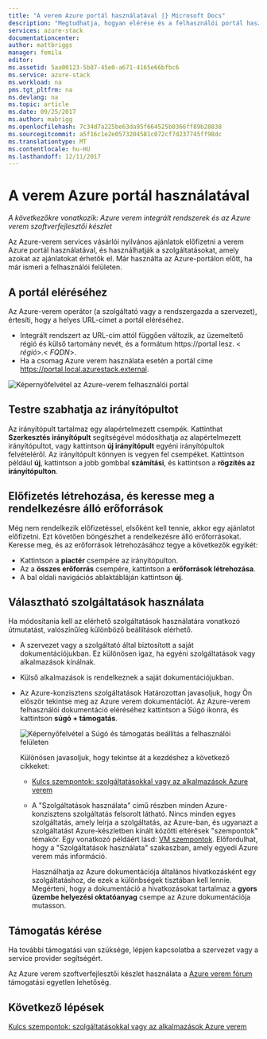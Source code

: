 ```yaml
---
title: "A verem Azure portál használatával |} Microsoft Docs"
description: "Megtudhatja, hogyan elérése és a felhasználói portál használata az Azure-készletben."
services: azure-stack
documentationcenter: 
author: mattbriggs
manager: femila
editor: 
ms.assetid: 5aa00123-5b87-45e0-a671-4165e66bfbc6
ms.service: azure-stack
ms.workload: na
pms.tgt_pltfrm: na
ms.devlang: na
ms.topic: article
ms.date: 09/25/2017
ms.author: mabrigg
ms.openlocfilehash: 7c34d7a225be63da95f664525b0366ff89b28838
ms.sourcegitcommit: a5f16c1e2e0573204581c072cf7d237745ff98dc
ms.translationtype: MT
ms.contentlocale: hu-HU
ms.lasthandoff: 12/11/2017
---
```

# <a name="using-the-azure-stack-portal"></a>A verem Azure portál használatával

*A következőkre vonatkozik: Azure verem integrált rendszerek és az Azure verem szoftverfejlesztői készlet*

Az Azure-verem services vásárlói nyilvános ajánlatok előfizetni a verem Azure portál használatával, és használhatják a szolgáltatásokat, amely azokat az ajánlatokat érhetők el. Már használta az Azure-portálon előtt, ha már ismeri a felhasználói felületen.

## <a name="access-the-portal"></a>A portál eléréséhez

Az Azure-verem operátor (a szolgáltató vagy a rendszergazda a szervezet), értesíti, hogy a helyes URL-címet a portál eléréséhez. 

- Integrált rendszert az URL-cím attól függően változik, az üzemeltető régió és külső tartomány nevét, és a formátum https://portal lesz. &lt; *régió*&gt;.&lt; *FQDN*&gt;.
- Ha a csomag Azure verem használata esetén a portál címe https://portal.local.azurestack.external.

![Képernyőfelvétel az Azure-verem felhasználói portál](media/azure-stack-use-portal/UserPortal.png)

## <a name="customize-the-dashboard"></a>Testre szabhatja az irányítópultot

Az irányítópult tartalmaz egy alapértelmezett csempék. Kattinthat **Szerkesztés irányítópult** segítségével módosíthatja az alapértelmezett irányítópultot, vagy kattintson **új irányítópult** egyéni irányítópultok felvételéről. Az irányítópult könnyen is vegyen fel csempéket. Kattintson például **új**, kattintson a jobb gombbal **számítási**, és kattintson a **rögzítés az irányítópulton**.

## <a name="create-subscription-and-browse-available-resources"></a>Előfizetés létrehozása, és keresse meg a rendelkezésre álló erőforrások
 
Még nem rendelkezik előfizetéssel, elsőként kell tennie, akkor egy ajánlatot előfizetni. Ezt követően böngészhet a rendelkezésre álló erőforrásokat. Keresse meg, és az erőforrások létrehozásához tegye a következők egyikét:

- Kattintson a **piactér** csempére az irányítópulton. 
- Az a **összes erőforrás** csempére, kattintson a **erőforrások létrehozása**.
- A bal oldali navigációs ablaktábláján kattintson **új**.

## <a name="learn-how-to-use-available-services"></a>Választható szolgáltatások használata

Ha módosítania kell az elérhető szolgáltatások használatára vonatkozó útmutatást, valószínűleg különböző beállítások elérhető.

- A szervezet vagy a szolgáltató által biztosított a saját dokumentációjukban. Ez különösen igaz, ha egyéni szolgáltatások vagy alkalmazások kínálnak.
- Külső alkalmazások is rendelkeznek a saját dokumentációjukban.
- Az Azure-konzisztens szolgáltatások Határozottan javasoljuk, hogy Ön először tekintse meg az Azure verem dokumentációt. Az Azure-verem felhasználói dokumentáció eléréséhez kattintson a Súgó ikonra, és kattintson **súgó + támogatás**.
 
    ![Képernyőfelvétel a Súgó és támogatás beállítás a felhasználói felületen](media/azure-stack-use-portal/HelpAndSupport.png)

    Különösen javasoljuk, hogy tekintse át a kezdéshez a következő cikkeket:

    - [Kulcs szempontok: szolgáltatásokkal vagy az alkalmazások Azure verem](azure-stack-considerations.md)
    - A "Szolgáltatások használata" című részben minden Azure-konzisztens szolgáltatás felsorolt látható. Nincs minden egyes szolgáltatás, amely leírja a szolgáltatás, az Azure-ban, és ugyanazt a szolgáltatást Azure-készletben kínált közötti eltérések "szempontok" témakör. Egy vonatkozó példáért lásd: [VM szempontok](azure-stack-vm-considerations.md). Előfordulhat, hogy a "Szolgáltatások használata" szakaszban, amely egyedi Azure verem más információ. 
     
      Használhatja az Azure dokumentációja általános hivatkozásként egy szolgáltatáshoz, de ezek a különbségek tisztában kell lennie. Megérteni, hogy a dokumentáció a hivatkozásokat tartalmaz a **gyors üzembe helyezési oktatóanyag** csempe az Azure dokumentációja mutasson.

## <a name="get-support"></a>Támogatás kérése

Ha további támogatási van szüksége, lépjen kapcsolatba a szervezet vagy a service provider segítségért. 

Az Azure verem szoftverfejlesztői készlet használata a [Azure verem fórum](https://social.msdn.microsoft.com/Forums/azure/home?forum=azurestack) támogatási egyetlen lehetőség.

## <a name="next-steps"></a>Következő lépések

[Kulcs szempontok: szolgáltatásokkal vagy az alkalmazások Azure verem](azure-stack-considerations.md)
